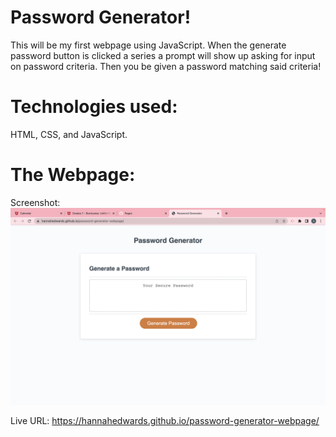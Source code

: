 # Password Generator!
This will be my first webpage using JavaScript. When the generate password button is clicked a series a prompt will show up asking for input on password criteria. Then you be given a password matching said criteria!

# Technologies used:
HTML, CSS, and JavaScript.

# The Webpage:
Screenshot:
![Alt text](./assests/images/Screenshot%202022-11-21%20at%208.36.46%20PM.png "Live Webpage")

Live URL: https://hannahedwards.github.io/password-generator-webpage/
